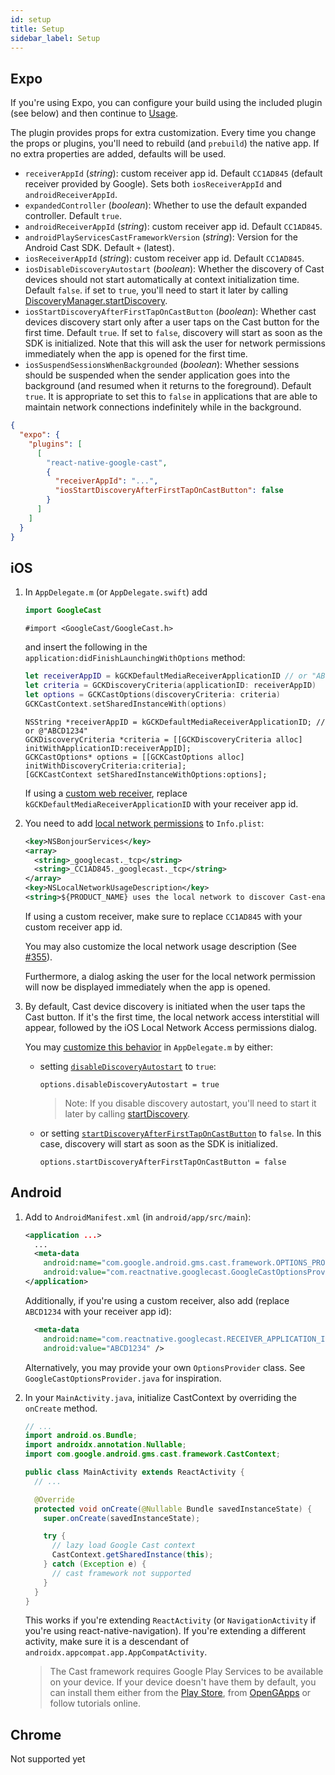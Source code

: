 ```yaml
---
id: setup
title: Setup
sidebar_label: Setup
---
```


## Expo

If you're using Expo, you can configure your build using the included plugin (see below) and then continue to [Usage](usage).

The plugin provides props for extra customization. Every time you change the props or plugins, you'll need to rebuild (and `prebuild`) the native app. If no extra properties are added, defaults will be used.

- `receiverAppId` (_string_): custom receiver app id. Default `CC1AD845` (default receiver provided by Google). Sets both `iosReceiverAppId` and `androidReceiverAppId`.
- `expandedController` (_boolean_): Whether to use the default expanded controller. Default `true`.
- `androidReceiverAppId` (_string_): custom receiver app id. Default `CC1AD845`.
- `androidPlayServicesCastFrameworkVersion` (_string_): Version for the Android Cast SDK. Default `+` (latest).
- `iosReceiverAppId` (_string_): custom receiver app id. Default `CC1AD845`.
- `iosDisableDiscoveryAutostart` (_boolean_): Whether the discovery of Cast devices should not start automatically at context initialization time. Default `false`. if set to `true`, you'll need to start it later by calling [DiscoveryManager.startDiscovery](../api/classes/discoverymanager#startdiscovery).
- `iosStartDiscoveryAfterFirstTapOnCastButton` (_boolean_): Whether cast devices discovery start only after a user taps on the Cast button for the first time. Default `true`. If set to `false`, discovery will start as soon as the SDK is initialized. Note that this will ask the user for network permissions immediately when the app is opened for the first time.
- `iosSuspendSessionsWhenBackgrounded` (_boolean_): Whether sessions should be suspended when the sender application goes into the background (and resumed when it returns to the foreground). Default `true`. It is appropriate to set this to `false` in applications that are able to maintain network connections indefinitely while in the background.

```json
{
  "expo": {
    "plugins": [
      [
        "react-native-google-cast",
        {
          "receiverAppId": "...",
          "iosStartDiscoveryAfterFirstTapOnCastButton": false
        }
      ]
    ]
  }
}
```

## iOS

1. In `AppDelegate.m` (or `AppDelegate.swift`) add

   <!--DOCUSAURUS_CODE_TABS-->
   <!--Swift-->

   ```swift
   import GoogleCast
   ```

   <!--Objective-C-->

   ```obj-c
   #import <GoogleCast/GoogleCast.h>
   ```

   <!--END_DOCUSAURUS_CODE_TABS-->

   and insert the following in the `application:didFinishLaunchingWithOptions` method:

   <!--DOCUSAURUS_CODE_TABS-->
   <!--Swift-->

   ```swift
   let receiverAppID = kGCKDefaultMediaReceiverApplicationID // or "ABCD1234"
   let criteria = GCKDiscoveryCriteria(applicationID: receiverAppID)
   let options = GCKCastOptions(discoveryCriteria: criteria)
   GCKCastContext.setSharedInstanceWith(options)
   ```

   <!--Objective-C-->

   ```obj-c
   NSString *receiverAppID = kGCKDefaultMediaReceiverApplicationID; // or @"ABCD1234"
   GCKDiscoveryCriteria *criteria = [[GCKDiscoveryCriteria alloc] initWithApplicationID:receiverAppID];
   GCKCastOptions* options = [[GCKCastOptions alloc] initWithDiscoveryCriteria:criteria];
   [GCKCastContext setSharedInstanceWithOptions:options];
   ```

   <!--END_DOCUSAURUS_CODE_TABS-->

   If using a [custom web receiver](https://developers.google.com/cast/docs/web_receiver), replace `kGCKDefaultMediaReceiverApplicationID` with your receiver app id.

2. You need to add [local network permissions](https://developers.google.com/cast/docs/ios_sender/permissions_and_discovery) to `Info.plist`:

   ```xml
   <key>NSBonjourServices</key>
   <array>
     <string>_googlecast._tcp</string>
     <string>_CC1AD845._googlecast._tcp</string>
   </array>
   <key>NSLocalNetworkUsageDescription</key>
   <string>${PRODUCT_NAME} uses the local network to discover Cast-enabled devices on your WiFi network.</string>
   ```

   If using a custom receiver, make sure to replace `CC1AD845` with your custom receiver app id.

   You may also customize the local network usage description (See [#355](https://github.com/react-native-google-cast/react-native-google-cast/issues/355#issuecomment-906520304)).

   Furthermore, a dialog asking the user for the local network permission will now be displayed immediately when the app is opened.

3. By default, Cast device discovery is initiated when the user taps the Cast button. If it's the first time, the local network access interstitial will appear, followed by the iOS Local Network Access permissions dialog.

   You may [customize this behavior](https://developers.google.com/cast/docs/ios_sender/ios_permissions_changes#customizations) in `AppDelegate.m` by either:

   - setting [`disableDiscoveryAutostart`](https://developers.google.com/cast/docs/reference/ios/interface_g_c_k_cast_options#a6cfeb6f96487fd0e1fc68c31928d3e3d) to `true`:

     ```obj-c
     options.disableDiscoveryAutostart = true
     ```

     > Note: If you disable discovery autostart, you'll need to start it later by calling [startDiscovery](../api/classes/discoverymanager#startdiscovery).

   - or setting [`startDiscoveryAfterFirstTapOnCastButton`](https://developers.google.com/cast/docs/reference/ios/interface_g_c_k_cast_options#a1e701e7d1852d1e09ec2aee936b46413) to `false`. In this case, discovery will start as soon as the SDK is initialized.

     ```obj-c
     options.startDiscoveryAfterFirstTapOnCastButton = false
     ```

## Android

1. Add to `AndroidManifest.xml` (in `android/app/src/main`):

   ```xml
   <application ...>
     ...
     <meta-data
       android:name="com.google.android.gms.cast.framework.OPTIONS_PROVIDER_CLASS_NAME"
       android:value="com.reactnative.googlecast.GoogleCastOptionsProvider" />
   </application>
   ```

   Additionally, if you're using a custom receiver, also add (replace `ABCD1234` with your receiver app id):

   ```xml
     <meta-data
       android:name="com.reactnative.googlecast.RECEIVER_APPLICATION_ID"
       android:value="ABCD1234" />
   ```

   Alternatively, you may provide your own `OptionsProvider` class. See `GoogleCastOptionsProvider.java` for inspiration.

2. In your `MainActivity.java`, initialize CastContext by overriding the `onCreate` method.

   ```java
   // ...
   import android.os.Bundle;
   import androidx.annotation.Nullable;
   import com.google.android.gms.cast.framework.CastContext;

   public class MainActivity extends ReactActivity {
     // ...

     @Override
     protected void onCreate(@Nullable Bundle savedInstanceState) {
       super.onCreate(savedInstanceState);

       try {
         // lazy load Google Cast context
         CastContext.getSharedInstance(this);
       } catch (Exception e) {
         // cast framework not supported
       }
     }
   }
   ```

   This works if you're extending `ReactActivity` (or `NavigationActivity` if you're using react-native-navigation). If you're extending a different activity, make sure it is a descendant of `androidx.appcompat.app.AppCompatActivity`.

   > The Cast framework requires Google Play Services to be available on your device. If your device doesn't have them by default, you can install them either from the [Play Store](<(https://play.google.com/store/apps/details?id=com.google.android.gms&hl=en_US&gl=US)>), from [OpenGApps](http://opengapps.org/) or follow tutorials online.

## Chrome

Not supported yet
